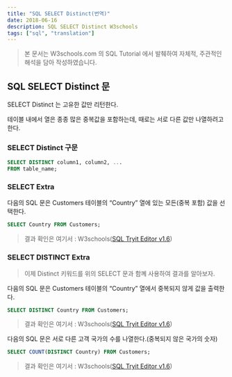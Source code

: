 ```yaml
---
title: "SQL SELECT Distinct(번역)"
date: 2018-06-16
description: SQL SELECT Distinct W3schools
tags: ["sql", "translation"]
---
```


> 본 문서는 W3schools.com 의 SQL Tutorial 에서 발췌하여 자체적, 주관적인 해석을 담아 작성하였습니다.

## SQL SELECT Distinct 문

SELECT Distinct 는 고유한 값만 리턴한다.

테이블 내에서 열은 종종 많은 중복값을 포함하는데, 때로는 서로 다른 값만 나열하려고 한다.

### SELECT Distinct 구문

```sql
SELECT DISTINCT column1, column2, ...
FROM table_name;
```

### SELECT Extra

다음의 SQL 문은 Customers 테이블의 “Country” 열에 있는 모든(중복 포함) 값을 선택한다.

```sql
SELECT Country FROM Customers;
```

> 결과 확인은 여기서 : W3schools([SQL Tryit Editor v1.6](https://www.w3schools.com/sql/trysql.asp?filename=trysql_select_no_distinct))

### SELECT DISTINCT Extra

> 이제 Distinct 키워드를 위의 SELECT 문과 함꼐 사용하여 결과를 알아보자.

다음의 SQL 문은 Customers 테이블의 “Country” 열에서 중복되지 않게 값을 출력한다.

```sql
SELECT DISTINCT Country FROM Customers;
```

> 결과 확인은 여기서 : W3schools([SQL Tryit Editor v1.6](https://www.w3schools.com/sql/trysql.asp?filename=trysql_select_distinct))

다음의 SQL 문은 서로 다른 고객 국가의 수를 나열한다.(중복되지 않은 국가의 숫자)

```sql
SELECT COUNT(DISTINCT Country) FROM Customers;
```

> 결과 확인은 여기서 : W3schools([SQL Tryit Editor v1.6](https://www.w3schools.com/sql/trysql.asp?filename=trysql_select_distinct2))
